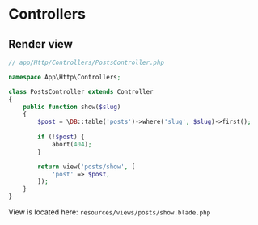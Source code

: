 # Controllers

## Render view

```php
// app/Http/Controllers/PostsController.php

namespace App\Http\Controllers;

class PostsController extends Controller
{
    public function show($slug)
    {
        $post = \DB::table('posts')->where('slug', $slug)->first();
        
        if (!$post) {
            abort(404);
        }

        return view('posts/show', [
            'post' => $post,
        ]);
    }
}
```
View is located here: `resources/views/posts/show.blade.php`
